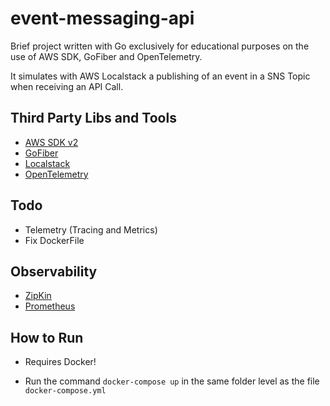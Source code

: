 
# event-messaging-api

Brief project written with Go exclusively for educational purposes on the use of AWS SDK, GoFiber and OpenTelemetry. 

It simulates with AWS Localstack a publishing of an event in a SNS Topic when receiving an API Call.

## Third Party Libs and Tools

- [AWS SDK v2](https://aws.github.io/aws-sdk-go-v2/docs/)
- [GoFiber](https://docs.gofiber.io/)
- [Localstack](https://docs.localstack.cloud)
- [OpenTelemetry](https://opentelemetry.io/)
 
## Todo

- Telemetry (Tracing and Metrics)
- Fix DockerFile

## Observability

- [ZipKin](https://zipkin.io/)
- [Prometheus](https://prometheus.io/)

## How to Run

- Requires Docker!

- Run the command ```docker-compose up``` in the same folder level as the file ```docker-compose.yml```
